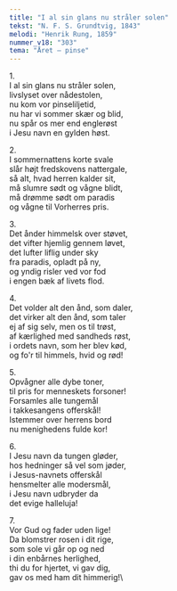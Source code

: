 ```yaml
---
title: "I al sin glans nu stråler solen"
tekst: "N. F. S. Grundtvig, 1843"
melodi: "Henrik Rung, 1859"
nummer_v18: "303"
tema: "Året – pinse"
---
```

1\.\
I al sin glans nu stråler solen,\
livslyset over nådestolen,\
nu kom vor pinseliljetid,\
nu har vi sommer skær og blid,\
nu spår os mer end englerøst\
i Jesu navn en gylden høst.

2\.\
I sommernattens korte svale\
slår højt fredskovens nattergale,\
så alt, hvad herren kalder sit,\
må slumre sødt og vågne blidt,\
må drømme sødt om paradis\
og vågne til Vorherres pris.

3\.\
Det ånder himmelsk over støvet,\
det vifter hjemlig gennem løvet,\
det lufter liflig under sky\
fra paradis, opladt på ny,\
og yndig risler ved vor fod\
i engen bæk af livets flod.

4\.\
Det volder alt den ånd, som daler,\
det virker alt den ånd, som taler\
ej af sig selv, men os til trøst,\
af kærlighed med sandheds røst,\
i ordets navn, som her blev kød,\
og fo'r til himmels, hvid og rød!

5\.\
Opvågner alle dybe toner,\
til pris for menneskets forsoner!\
Forsamles alle tungemål\
i takkesangens offerskål!\
Istemmer over herrens bord\
nu menighedens fulde kor!

6\.\
I Jesu navn da tungen gløder,\
hos hedninger så vel som jøder,\
i Jesus-navnets offerskål\
hensmelter alle modersmål,\
i Jesu navn udbryder da\
det evige halleluja!

7\.\
Vor Gud og fader uden lige!\
Da blomstrer rosen i dit rige,\
som sole vi går op og ned\
i din enbårnes herlighed,\
thi du for hjertet, vi gav dig,\
gav os med ham dit himmerig!\
